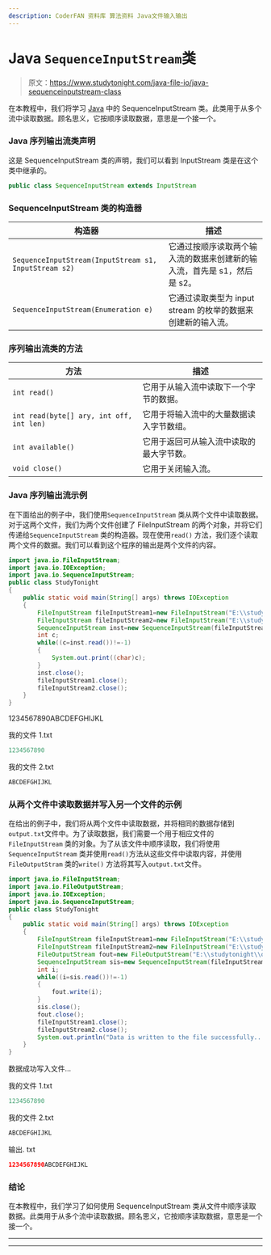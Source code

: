 ```yaml
---
description: CoderFAN 资料库 算法资料 Java文件输入输出
---
```


# Java `SequenceInputStream`类

> 原文：<https://www.studytonight.com/java-file-io/java-sequenceinputstream-class>

在本教程中，我们将学习 [Java](https://www.studytonight.com/java/) 中的 SequenceInputStream 类。此类用于从多个流中读取数据。顾名思义，它按顺序读取数据，意思是一个接一个。

### Java 序列输出流类声明

这是 SequenceInputStream 类的声明，我们可以看到 InputStream 类是在这个类中继承的。

```java
public class SequenceInputStream extends InputStream 
```

### SequenceInputStream 类的构造器

| 构造器 | 描述 |
| --- | --- |
| `SequenceInputStream(InputStream s1, InputStream s2)` | 它通过按顺序读取两个输入流的数据来创建新的输入流，首先是 s1，然后是 s2。 |
| `SequenceInputStream(Enumeration e)` | 它通过读取类型为 input stream 的枚举的数据来创建新的输入流。 |

### 序列输出流类的方法

| 方法 | 描述 |
| --- | --- |
| `int read()` | 它用于从输入流中读取下一个字节的数据。 |
| `int read(byte[] ary, int off, int len)` | 它用于将输入流中的大量数据读入字节数组。 |
| `int available()` | 它用于返回可从输入流中读取的最大字节数。 |
| `void close()` | 它用于关闭输入流。 |

### Java 序列输出流示例

在下面给出的例子中，我们使用`SequenceInputStream` 类从两个文件中读取数据。对于这两个文件，我们为两个文件创建了 FileInputStream 的两个对象，并将它们传递给`SequenceInputStream` 类的构造器。现在使用`read()` 方法，我们逐个读取两个文件的数据。我们可以看到这个程序的输出是两个文件的内容。

```java
import java.io.FileInputStream;
import java.io.IOException;
import java.io.SequenceInputStream;
public class StudyTonight 
{
	public static void main(String[] args) throws IOException 
	{  
		FileInputStream fileInputStream1=new FileInputStream("E:\\studytonight\\myfile1.txt");    
		FileInputStream fileInputStream2=new FileInputStream("E:\\studytonight\\myfile2.txt");    
		SequenceInputStream inst=new SequenceInputStream(fileInputStream1, fileInputStream2);    
		int c;    
		while((c=inst.read())!=-1)
		{    
			System.out.print((char)c);    
		}    
		inst.close();    
		fileInputStream1.close();    
		fileInputStream2.close();  
	}  
}
```

1234567890ABCDEFGHIJKL

我的文件 1.txt

```java
1234567890
```

我的文件 2.txt

```java
ABCDEFGHIJKL
```

### 从两个文件中读取数据并写入另一个文件的示例

在给出的例子中，我们将从两个文件中读取数据，并将相同的数据存储到`output.txt`文件中。为了读取数据，我们需要一个用于相应文件的`FileInputStream` 类的对象。为了从该文件中顺序读取，我们将使用`SequenceInputStream` 类并使用`read()`方法从这些文件中读取内容，并使用`FileOutputStram` 类的`write()` 方法将其写入`output.txt`文件。

```java
import java.io.FileInputStream;
import java.io.FileOutputStream;
import java.io.IOException;
import java.io.SequenceInputStream;
public class StudyTonight 
{
	public static void main(String[] args) throws IOException 
	{  
		FileInputStream fileInputStream1=new FileInputStream("E:\\studytonight\\myfile1.txt");    
		FileInputStream fileInputStream2=new FileInputStream("E:\\studytonight\\myfile2.txt");    
		FileOutputStream fout=new FileOutputStream("E:\\studytonight\\output.txt");      
		SequenceInputStream sis=new SequenceInputStream(fileInputStream1, fileInputStream2);    
		int i;    
		while((i=sis.read())!=-1)    
		{    
			fout.write(i);        
		}    
		sis.close();    
		fout.close();      
		fileInputStream1.close();      
		fileInputStream2.close();       
		System.out.println("Data is written to the file successfully...");  
	}    
} 
```

数据成功写入文件...

我的文件 1.txt

```java
1234567890
```

我的文件 2.txt

```java
ABCDEFGHIJKL
```

输出. txt

```java
1234567890ABCDEFGHIJKL
```

### 结论

在本教程中，我们学习了如何使用 SequenceInputStream 类从文件中顺序读取数据。此类用于从多个流中读取数据。顾名思义，它按顺序读取数据，意思是一个接一个。

* * *

* * *